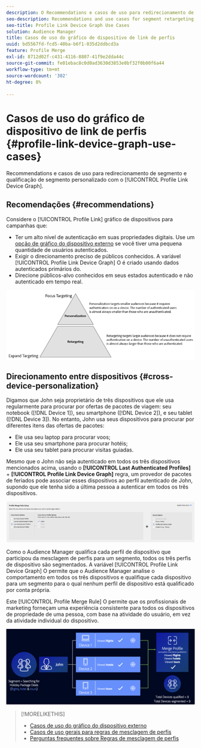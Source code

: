 ```yaml
---
description: O Recommendations e casos de uso para redirecionamento de segmento e qualificação de segmento personalizado com o gráfico de dispositivos do Link de perfil.
seo-description: Recommendations and use cases for segment retargeting and personalized segment qualification with the Profile Link device graph.
seo-title: Profile Link Device Graph Use Cases
solution: Audience Manager
title: Casos de uso do gráfico de dispositivo de link de perfis
uuid: bd5567fd-fcd5-40ba-b6f1-035d2ddbcd3a
feature: Profile Merge
exl-id: 8712d02f-c431-4116-8807-41f9e2dda44c
source-git-commit: fe01ebac8c0d0ad3630d3853e0bf32f0b00f6a44
workflow-type: tm+mt
source-wordcount: '302'
ht-degree: 8%

---
```


# Casos de uso do gráfico de dispositivo de link de perfis {#profile-link-device-graph-use-cases}

Recommendations e casos de uso para redirecionamento de segmento e qualificação de segmento personalizado com o [!UICONTROL Profile Link Device Graph].

## Recomendações   {#recommendations}

Considere o [!UICONTROL Profile Link] gráfico de dispositivos para campanhas que:

* Ter um alto nível de autenticação em suas propriedades digitais. Use um [opção de gráfico do dispositivo externo](merge-rule-definitions.md#device-options) se você tiver uma pequena quantidade de usuários autenticados.
* Exigir o direcionamento preciso de públicos conhecidos. A variável [!UICONTROL Profile Link Device Graph] O é criado usando dados autenticados primários do.
* Direcione públicos-alvo conhecidos em seus estados autenticado e não autenticado em tempo real.

![](assets/merge-rule-triangle2.png)

## Direcionamento entre dispositivos {#cross-device-personalization}

Digamos que John seja proprietário de três dispositivos que ele usa regularmente para procurar por ofertas de pacotes de viagem: seu notebook ([!DNL Device 1]), seu smartphone ([!DNL Device 2]), e seu tablet ([!DNL Device 3]). No entanto, John usa seus dispositivos para procurar por diferentes itens das ofertas de pacotes:

* Ele usa seu laptop para procurar voos;
* Ele usa seu smartphone para procurar hotéis;
* Ele usa seu tablet para procurar visitas guiadas.

Mesmo que o John não seja autenticado em todos os três dispositivos mencionados acima, usando o **[!UICONTROL Last Authenticated Profiles]** + **[!UICONTROL Profile Link Device Graph]** regra, um provedor de pacotes de feriados pode associar esses dispositivos ao perfil autenticado de John, supondo que ele tenha sido a última pessoa a autenticar em todos os três dispositivos.

![gráfico do último dispositivo](assets/last-device-graph.png)

Como o Audience Manager qualifica cada perfil de dispositivo que participou da mesclagem de perfis para um segmento, todos os três perfis de dispositivo são segmentados. A variável [!UICONTROL Profile Link Device Graph] O permite que o Audience Manager analise o comportamento em todos os três dispositivos e qualifique cada dispositivo para um segmento para o qual nenhum perfil de dispositivo está qualificado por conta própria.

Este [!UICONTROL Profile Merge Rule] O permite que os profissionais de marketing forneçam uma experiência consistente para todos os dispositivos de propriedade de uma pessoa, com base na atividade do usuário, em vez da atividade individual do dispositivo.

![personalização entre dispositivos](assets/cross-device-personalization.png)

>[!MORELIKETHIS]
>
>* [Casos de uso do gráfico do dispositivo externo](external-graph-use-cases.md)
>* [Casos de uso gerais para regras de mesclagem de perfis](merge-rule-targeting-options.md)
>* [Perguntas frequentes sobre Regras de mesclagem de perfis](../../faq/faq-profile-merge.md)

